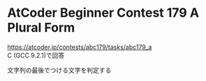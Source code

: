 # AtCoder Beginner Contest 179 A Plural Form  
https://atcoder.jp/contests/abc179/tasks/abc179_a  
C (GCC 9.2.1)で回答  

文字列の最後でつける文字を判定する
